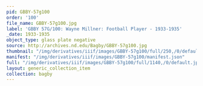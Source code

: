 ```yaml
---
pid: GBBY-57g100
order: '100'
file_name: GBBY-57g100.jpg
label: 'GBBY 57G/100: Wayne Millner: Football Player - 1933-1935'
_date: 1933-1935
object_type: glass plate negative
source: http://archives.nd.edu/Bagby/GBBY-57g100.jpg
thumbnail: "/img/derivatives/iiif/images/GBBY-57g100/full/250,/0/default.jpg"
manifest: "/img/derivatives/iiif/images/GBBY-57g100/manifest.json"
full: "/img/derivatives/iiif/images/GBBY-57g100/full/1140,/0/default.jpg"
layout: generic_collection_item
collection: bagby
---
```

